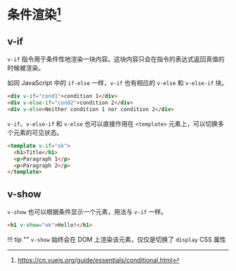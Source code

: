 # 条件渲染[^1]

## v-if

`v-if` 指令用于条件性地渲染一块内容。这块内容只会在指令的表达式返回真值的时候被渲染。

如同 JavaScript 中的 `if-else` 一样，`v-if` 也有相应的 `v-else` 和 `v-else-if` 块。

```html
<div v-if="cond1">condition 1</div>
<div v-else-if="cond2">condition 2</div>
<div v-else>Neither condition 1 nor condition 2</div>
```

`v-if`、`v-else-if` 和 `v-else` 也可以直接作用在 `<template>` 元素上，可以切换多个元素的可见状态。

```html
<template v-if="ok">
  <h1>Title</h1>
  <p>Paragraph 1</p>
  <p>Paragraph 2</p>
</template>
```

## v-show

`v-show` 也可以根据条件显示一个元素，用法与 `v-if` 一样。

```html
<h1 v-show="ok">Hello!</h1>
```

!!! tip ""
    `v-show` 始终会在 DOM 上渲染该元素，仅仅是切换了 `display` CSS 属性

[^1]: https://cn.vuejs.org/guide/essentials/conditional.html